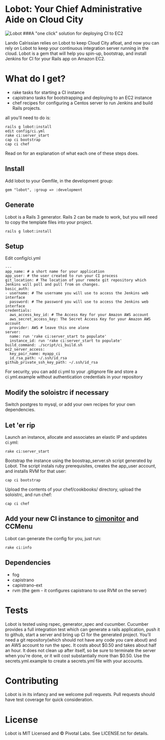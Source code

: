 Lobot: Your Chief Administrative Aide on Cloud City
============================

![Lobot](http://i.imgur.com/QAkd7.jpg)
###A "one click" solution for deploying CI to EC2

Lando Calrissian relies on Lobot to keep Cloud City afloat, and now you can rely on Lobot to keep your continuous integration server running in the cloud. Lobot is a gem that will help you spin-up, bootstrap, and install Jenkins for CI for your Rails app on Amazon EC2.

# What do I get?

* rake tasks for starting a CI instance
* capistrano tasks for bootstrapping and deploying to an EC2 instance
* chef recipes for configuring a Centos server to run Jenkins and build Rails projects.

all you'll need to do is:

    rails g lobot:install
    edit config/ci.yml
    rake ci:server_start
    cap ci bootstrap
    cap ci chef

Read on for an explanation of what each one of these steps does.

## Install

Add lobot to your Gemfile, in the development group:

    gem "lobot", :group => :development

## Generate
Lobot is a Rails 3 generator.  Rails 2 can be made to work, but you will need to copy the template files into your project.

    rails g lobot:install

## Setup

Edit config/ci.yml

    ---
    app_name: # a short name for your application
    app_user: # the user created to run your CI process
    git_location: # The location of your remote git repository which Jenkins will poll and pull from on changes.
    basic_auth:
    - username: # The username you will use to access the Jenkins web interface
      password: # The password you will use to access the Jenkins web interface
    credentials:
      aws_access_key_id: # The Access Key for your Amazon AWS account
      aws_secret_access_key: The Secret Access Key for your Amazon AWS account
      provider: AWS # leave this one alone
    server:
      name: run 'rake ci:server_start to populate'
      instance_id: run 'rake ci:server_start to populate'
    build_command: ./script/ci_build.sh
    ec2_server_access:
      key_pair_name: myapp_ci
      id_rsa_path: ~/.ssh/id_rsa
    github_private_ssh_key_path: ~/.ssh/id_rsa

For security, you can add ci.yml to your .gitignore file and store a ci.yml.example without authentication credentials in your repository

## Modify the soloistrc if necessary

Switch postgres to mysql, or add your own recipes for your own dependencies.

## Let 'er rip

Launch an instance, allocate and associates an elastic IP and updates ci.yml:

    rake ci:server_start

Bootstrap the instance using the boostrap_server.sh script generated by Lobot. The script instals ruby prerequisites, creates the app_user account, and installs RVM for that user:

    cap ci bootstrap

Upload the contents of your chef/cookbooks/ directory, upload the soloistrc, and run chef:

    cap ci chef

## Add your new CI instance to [cimonitor](http://github.com/pivotal/cimonitor) and CCMenu

Lobot can generate the config for you, just run:

    rake ci:info

## Dependencies

* fog
* capistrano
* capistrano-ext
* rvm (the gem - it configures capistrano to use RVM on the server)

# Tests

Lobot is tested using rspec, generator_spec and cucumber.  Cucumber provides a full integration test which can generate a rails application, push it to github, start a server and bring up CI for the generated project.  You'll need a git repository(which should not have any code you care about) and an AWS account to run the spec.  It costs about $0.50 and takes about half an hour.  It does not clean up after itself, so be sure to terminate the server when you're done, or it will cost substantially more than $0.50.  Use the secrets.yml.example to create a secrets.yml file with your accounts.

# Contributing

Lobot is in its infancy and we welcome pull requests.  Pull requests should have test coverage for quick consideration.

# License

Lobot is MIT Licensed and © Pivotal Labs.  See LICENSE.txt for details.
